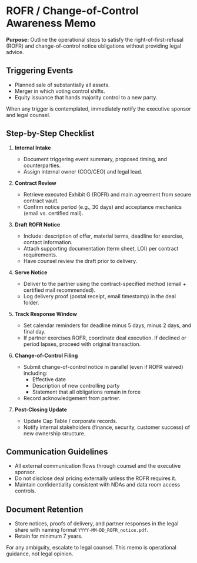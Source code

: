 # ROFR / Change-of-Control Awareness Memo

**Purpose:** Outline the operational steps to satisfy the right-of-first-refusal (ROFR) and change-of-control notice obligations without providing legal advice.

## Triggering Events
- Planned sale of substantially all assets.
- Merger in which voting control shifts.
- Equity issuance that hands majority control to a new party.

When any trigger is contemplated, immediately notify the executive sponsor and legal counsel.

## Step-by-Step Checklist

1. **Internal Intake**
   - Document triggering event summary, proposed timing, and counterparties.
   - Assign internal owner (COO/CEO) and legal lead.

2. **Contract Review**
   - Retrieve executed Exhibit G (ROFR) and main agreement from secure contract vault.
   - Confirm notice period (e.g., 30 days) and acceptance mechanics (email vs. certified mail).

3. **Draft ROFR Notice**
   - Include: description of offer, material terms, deadline for exercise, contact information.
   - Attach supporting documentation (term sheet, LOI) per contract requirements.
   - Have counsel review the draft prior to delivery.

4. **Serve Notice**
   - Deliver to the partner using the contract-specified method (email + certified mail recommended).
   - Log delivery proof (postal receipt, email timestamp) in the deal folder.

5. **Track Response Window**
   - Set calendar reminders for deadline minus 5 days, minus 2 days, and final day.
   - If partner exercises ROFR, coordinate deal execution. If declined or period lapses, proceed with original transaction.

6. **Change-of-Control Filing**
   - Submit change-of-control notice in parallel (even if ROFR waived) including:
     - Effective date
     - Description of new controlling party
     - Statement that all obligations remain in force
   - Record acknowledgement from partner.

7. **Post-Closing Update**
   - Update Cap Table / corporate records.
   - Notify internal stakeholders (finance, security, customer success) of new ownership structure.

## Communication Guidelines
- All external communication flows through counsel and the executive sponsor.
- Do not disclose deal pricing externally unless the ROFR requires it.
- Maintain confidentiality consistent with NDAs and data room access controls.

## Document Retention
- Store notices, proofs of delivery, and partner responses in the legal share with naming format `YYYY-MM-DD_ROFR_notice.pdf`.
- Retain for minimum 7 years.

For any ambiguity, escalate to legal counsel. This memo is operational guidance, not legal opinion.
